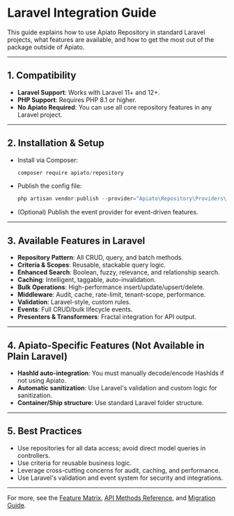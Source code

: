 # Laravel Integration Guide

This guide explains how to use Apiato Repository in standard Laravel projects, what features are available, and how to get the most out of the package outside of Apiato.

---

## 1. Compatibility

- **Laravel Support**: Works with Laravel 11+ and 12+.
- **PHP Support**: Requires PHP 8.1 or higher.
- **No Apiato Required**: You can use all core repository features in any Laravel project.

---

## 2. Installation & Setup

- Install via Composer:
  ```powershell
  composer require apiato/repository
  ```
- Publish the config file:
  ```powershell
  php artisan vendor:publish --provider="Apiato\Repository\Providers\RepositoryServiceProvider" --tag=config
  ```
- (Optional) Publish the event provider for event-driven features.

---

## 3. Available Features in Laravel

- **Repository Pattern**: All CRUD, query, and batch methods.
- **Criteria & Scopes**: Reusable, stackable query logic.
- **Enhanced Search**: Boolean, fuzzy, relevance, and relationship search.
- **Caching**: Intelligent, taggable, auto-invalidation.
- **Bulk Operations**: High-performance insert/update/upsert/delete.
- **Middleware**: Audit, cache, rate-limit, tenant-scope, performance.
- **Validation**: Laravel-style, custom rules.
- **Events**: Full CRUD/bulk lifecycle events.
- **Presenters & Transformers**: Fractal integration for API output.

---

## 4. Apiato-Specific Features (Not Available in Plain Laravel)

- **HashId auto-integration**: You must manually decode/encode HashIds if not using Apiato.
- **Automatic sanitization**: Use Laravel's validation and custom logic for sanitization.
- **Container/Ship structure**: Use standard Laravel folder structure.

---

## 5. Best Practices

- Use repositories for all data access; avoid direct model queries in controllers.
- Use criteria for reusable business logic.
- Leverage cross-cutting concerns for audit, caching, and performance.
- Use Laravel's validation and event system for security and integrations.

---

For more, see the [Feature Matrix](feature-matrix.md), [API Methods Reference](reference/api-methods.md), and [Migration Guide](getting-started/migration-from-l5.md).

